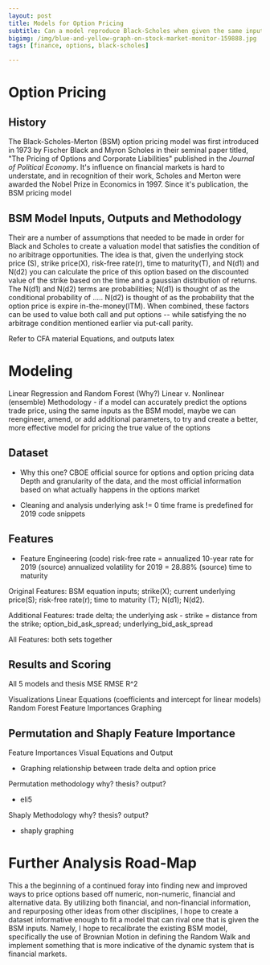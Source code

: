 ```yaml
---
layout: post
title: Models for Option Pricing
subtitle: Can a model reproduce Black-Scholes when given the same inputs?
bigimg: /img/blue-and-yellow-graph-on-stock-market-monitor-159888.jpg
tags: [finance, options, black-scholes]

---
```


# Option Pricing

## History
The Black-Scholes-Merton (BSM) option pricing model was first introduced in 1973 by Fischer Black and Myron Scholes in their
seminal paper titled, "The Pricing of Options and Corporate Liabilities" published in the *Journal of Political Economy*. It's
influence on financial markets is hard to understate, and in recognition of their work, Scholes and Merton were awarded the 
Nobel Prize in Economics in 1997. Since it's publication, the BSM pricing model 


## BSM Model Inputs, Outputs and Methodology
Their are a number of assumptions that needed to be made in order for Black and Scholes to create a valuation model that 
satisfies the condition of no aribitrage opportunities. The idea is that, given the underlying stock price (S), strike 
price(X), risk-free rate(r), time to maturity(T), and N(d1) and N(d2) you can calculate the price of this option based on the 
discounted value of the strike based on the time and a gaussian distribution of returns. The N(d1) and N(d2) terms are 
probabilities; N(d1) is thought of as the conditional probability of ..... N(d2) is thought of as the probability that the 
option price is expire in-the-money(ITM). When combined, these factors can be used to value both call and put options -- while 
satisfying the no arbitrage condition mentioned earlier via put-call parity.

Refer to CFA material 
Equations, and outputs latex


# Modeling
Linear Regression and Random Forest (Why?)
Linear v. Nonlinear (ensemble)
Methodology - if a model can accurately predict the options trade price, using the same inputs as the BSM model, maybe we can 
reengineer, amend, or add additional parameters, to try and create a better, more effective model for pricing the true value 
of the options


## Dataset 
- Why this one? 
CBOE official source for options and option pricing data
Depth and granularity of the data, and the most official information based on what actually happens in the options market

- Cleaning and analysis
underlying ask != 0
time frame is predefined for 2019 
code snippets



## Features
- Feature Engineering (code)
risk-free rate = annualized 10-year rate for 2019 (source)
annualized volatility for 2019 = 28.88% (source)
time to maturity

Original Features: BSM equation inputs; strike(X); current underlying price(S); risk-free rate(r); time to maturity (T); 
N(d1); N(d2).

Additional Features: trade delta; the underlying ask - strike = distance from the strike; option_bid_ask_spread; 
underlying_bid_ask_spread

All Features: both sets together 

## Results and Scoring
All 5 models and thesis
MSE
RMSE
R^2

Visualizations
Linear Equations (coefficients and intercept for linear models)
Random Forest Feature Importances Graphing


## Permutation and Shaply Feature Importance
Feature Importances
Visual
Equations and Output
- Graphing relationship between trade delta and option price


Permutation methodology
why? thesis? output?
- eli5 

Shaply Methodology
why? thesis? output?
- shaply graphing



# Further Analysis Road-Map
This a the beginning of a continued foray into finding new and improved ways to price options based off numeric, non-numeric, 
financial and alternative data. By utilizing both financial, and non-financial information, and repurposing other ideas from 
other disciplines, I hope to create a dataset informative enough to fit a model that can rival one that is given the BSM 
inputs. Namely, I hope to recalibrate the existing BSM model, specifically the use of Brownian Motion in defining the Random 
Walk and implement something that is more indicative of the dynamic system that is financial markets. 


